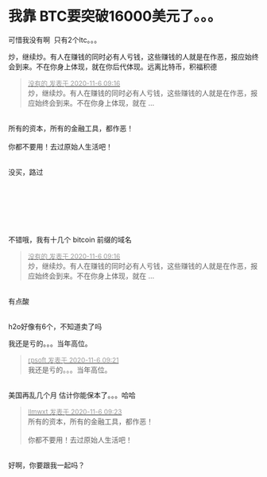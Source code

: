 # 我靠 BTC要突破16000美元了。。。


可惜我没有啊&nbsp;&nbsp;只有2个ltc。。。

炒，继续炒。有人在赚钱的同时必有人亏钱，这些赚钱的人就是在作恶，报应始终会到来。不在你身上体现，就在你后代体现。远离比特币，积福积德<img src="static/image/smiley/yct/009.gif" smilieid="44" border="0" alt="" />

<div class="quote"><blockquote><font size="2"><a href="https://www.hostloc.com/forum.php?mod=redirect&amp;goto=findpost&amp;pid=9410143&amp;ptid=763092" target="_blank"><font color="#999999">没有的 发表于 2020-11-6 09:16</font></a></font><br />
炒，继续炒。有人在赚钱的同时必有人亏钱，这些赚钱的人就是在作恶，报应始终会到来。不在你身上体现，就在 ...</blockquote></div><br />
所有的资本，所有的金融工具，都作恶！<br />
<br />
你都不要用！去过原始人生活吧！<br />
<br />
<img src="static/image/smiley/default/victory.gif" smilieid="14" border="0" alt="" /><img src="static/image/smiley/default/victory.gif" smilieid="14" border="0" alt="" /><img src="static/image/smiley/default/victory.gif" smilieid="14" border="0" alt="" />

没买，路过<br />
<br />
<br />
<br />
<br />
<br />
&nbsp; &nbsp;&nbsp; &nbsp;&nbsp; &nbsp;

不错哦，我有十几个 bitcoin 前缀的域名

<div class="quote"><blockquote><font size="2"><a href="https://www.hostloc.com/forum.php?mod=redirect&amp;goto=findpost&amp;pid=9410143&amp;ptid=763092" target="_blank"><font color="#999999">没有的 发表于 2020-11-6 09:16</font></a></font><br />
炒，继续炒。有人在赚钱的同时必有人亏钱，这些赚钱的人就是在作恶，报应始终会到来。不在你身上体现，就在 ...</blockquote></div><br />
有点酸 <br />
<br />


h2o好像有6个，不知道卖了吗

我还是亏的。。。当年高位。

<div class="quote"><blockquote><font size="2"><a href="https://www.hostloc.com/forum.php?mod=redirect&amp;goto=findpost&amp;pid=9410178&amp;ptid=763092" target="_blank"><font color="#999999">rpsoft 发表于 2020-11-6 09:21</font></a></font><br />
我还是亏的。。。当年高位。</blockquote></div><br />
美国再乱几个月 估计你能保本了。。。哈哈

<div class="quote"><blockquote><font size="2"><a href="https://www.hostloc.com/forum.php?mod=redirect&amp;goto=findpost&amp;pid=9410193&amp;ptid=763092" target="_blank"><font color="#999999">llmwxt 发表于 2020-11-6 09:23</font></a></font><br />
所有的资本，所有的金融工具，都作恶！<br />
<br />
你都不要用！去过原始人生活吧！</blockquote></div><br />
好啊，你要跟我一起吗？
